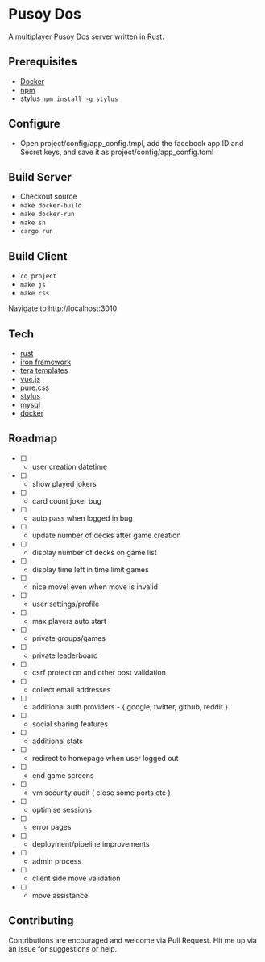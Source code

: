 # Pusoy Dos
A multiplayer [Pusoy Dos](https://en.wikipedia.org/wiki/Pusoy_dos) server written in [Rust](https://www.rust-lang.org).

## Prerequisites
- [Docker](https://www.docker.com)
- [npm](https://www.npmjs.com/)
 - stylus `npm install -g stylus`

## Configure
- Open project/config/app_config.tmpl, add the facebook app ID and Secret keys, and save it as project/config/app_config.toml

## Build Server
- Checkout source
- `make docker-build`
- `make docker-run`
- `make sh`
- `cargo run`

## Build Client
- `cd project`
- `make js`
- `make css`

Navigate to http://localhost:3010

## Tech
- [rust](https://www.rust-lang.org)
 - [iron framework](http://ironframework.io/)
 - [tera templates](https://github.com/Keats/tera)
- [vue.js](https://vuejs.org)
- [pure.css](http://purecss.io/)
- [stylus](http://stylus-lang.com/)
- [mysql](https://www.mysql.com/)
- [docker](https://www.docker.com/)

## Roadmap

- [ ] - user creation datetime
- [ ] - show played jokers
- [ ] - card count joker bug
- [ ] - auto pass when logged in bug
- [ ] - update number of decks after game creation
- [ ] - display number of decks on game list
- [ ] - display time left in time limit games
- [ ] - nice move! even when move is invalid
- [ ] - user settings/profile
- [ ] - max players auto start
- [ ] - private groups/games
- [ ] - private leaderboard
- [ ] - csrf protection and other post validation
- [ ] - collect email addresses
- [ ] - additional auth providers - { google, twitter, github, reddit }
- [ ] - social sharing features
- [ ] - additional stats
- [ ] - redirect to homepage when user logged out
- [ ] - end game screens
- [ ] - vm security audit ( close some ports etc )
- [ ] - optimise sessions
- [ ] - error pages
- [ ] - deployment/pipeline improvements
- [ ] - admin process
- [ ] - client side move validation
- [ ] - move assistance

## Contributing
Contributions are encouraged and welcome via Pull Request.
Hit me up via an issue for suggestions or help.
